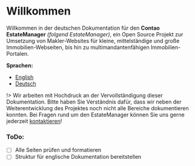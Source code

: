 # Willkommen

Willkommen in der deutschen Dokumentation für den **Contao EstateManager** _(folgend EstateManager)_, ein Open Source Projekt zur Umsetzung von Makler-Websites für kleine, mittelständige und große Immobilien-Webseiten, bis hin zu multimandantenfähigen Immobilien-Portalen.

**Sprachen:**

* [English](https://docs.contao-estatemanager.com)
* [Deutsch](installation-konfiguration/installation.md)


!> Wir arbeiten mit Hochdruck an der Vervollständigung dieser Dokumentation. Bitte haben Sie Verständnis dafür, dass wir neben der Weiterentwicklung des Projektes noch nicht alle Bereiche dokumentieren konnten. Bei Fragen rund um den EstateManager können Sie uns gerne jederzeit [kontaktieren](https://www.oveleon.de/kontakt.html#article-11)!


### ToDo:
- [ ] Alle Seiten prüfen und formatieren
- [ ] Struktur für englische Dokumentation bereitstellen
